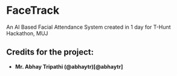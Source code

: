 # FaceTrack
An AI Based Facial Attendance System created in 1 day for T-Hunt Hackathon, MUJ

## Credits for the project:

- **Mr. Abhay Tripathi (@abhaytr)[@abhaytr]**
